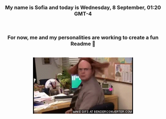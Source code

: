 


<div align="center">
<h3 >My name is Sofia and today is Wednesday, 8 September, 01:20 GMT-4</h3><br>
<h3 >For now, me and my personalities are working to create a fun Readme 👋
</h3><br>
<img src='img/dwight.gif' alt='working...'/>
</div>
